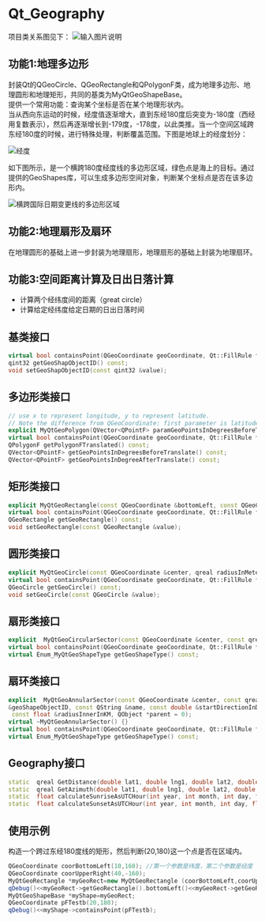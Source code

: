 # Qt_Geography  

项目类关系图见下：
![输入图片说明](https://gitee.com/uploads/images/2017/1026/111518_2c3fa68d_854788.png "屏幕截图.png")


## 功能1:地理多边形  
封装Qt的QGeoCircle、QGeoRectangle和QPolygonF类，成为地理多边形、地理圆形和地理矩形，共同的基类为MyQtGeoShapeBase。  
提供一个常用功能：查询某个坐标是否在某个地理形状内。  
当从西向东运动的时候，经度值逐渐增大，直到东经180度后突变为-180度（西经用复数表示），然后再逐渐增长到-179度，-178度，以此类推。当一个空间区域跨东经180度的时候，进行特殊处理，判断覆盖范围。下图是地球上的经度划分：  

![经度](http://git.oschina.net/uploads/images/2017/0118/220228_c52e8930_854788.jpeg "经度划分")  

如下图所示，是一个横跨180度经度线的多边形区域，绿色点是海上的目标。通过提供的GeoShapes库，可以生成多边形空间对象，判断某个坐标点是否在该多边形内。  

![横跨国际日期变更线的多边形区域](http://git.oschina.net/uploads/images/2017/0118/215338_69f64e39_854788.png "多边形区域")  

## 功能2:地理扇形及扇环  
在地理圆形的基础上进一步封装为地理扇形，地理扇形的基础上封装为地理扇环。    


## 功能3:空间距离计算及日出日落计算  
- 计算两个经纬度间的距离（great circle）    
- 计算给定经纬度给定日期的日出日落时间  

## 基类接口  
```C++  
virtual bool containsPoint(QGeoCoordinate geoCoordinate, Qt::FillRule fillRule=Qt::OddEvenFill) =0;
qint32 getGeoShapObjectID() const;
void setGeoShapObjectID(const qint32 &value);  
```  
## 多边形类接口  
```C++  
// use x to represent longitude, y to represent latitude.
// Note the difference from QGeoCoordinate: first parameter is latitude, second parameter is longitude.
explicit MyQtGeoPolygon(QVector<QPointF> paramGeoPointsInDegreesBeforeTranslate, bool *ok,QObject *parent = 0);
virtual bool containsPoint(QGeoCoordinate geoCoordinate, Qt::FillRule fillRule=Qt::OddEvenFill) ;
QPolygonF getPolygonFTranslated() const;
QVector<QPointF> getGeoPointsInDegreesBeforeTranslate() const;
QVector<QPointF> getGeoPointsInDegreeAfterTranslate() const;
```  

## 矩形类接口  
```C++  
explicit MyQtGeoRectangle(const QGeoCoordinate &bottomLeft, const QGeoCoordinate &topRight, bool *ok, QObject *parent = 0);
virtual bool containsPoint(QGeoCoordinate geoCoordinate, Qt::FillRule fillRule=Qt::OddEvenFill) ;
QGeoRectangle getGeoRectangle() const;
void setGeoRectangle(const QGeoRectangle &value);
```  

## 圆形类接口  
```C++  
explicit MyQtGeoCircle(const QGeoCoordinate &center, qreal radiusInMeters,bool *ok,QObject *parent = 0);
virtual bool containsPoint(QGeoCoordinate geoCoordinate, Qt::FillRule fillRule=Qt::OddEvenFill) ;
QGeoCircle getGeoCircle() const;
void setGeoCircle(const QGeoCircle &value);
```  

## 扇形类接口  
```C++  
explicit  MyQtGeoCircularSector(const QGeoCoordinate &center, const qreal &radiusInMeters,bool *ok,const qint32 &geoShapeObjectID, const QString &name, const double &startDirectionInDegree,const double &endDirectionInDegree,  QObject *parent = 0);
virtual bool containsPoint(QGeoCoordinate geoCoordinate, Qt::FillRule fillRule=Qt::OddEvenFill) ;
virtual Enum_MyQtGeoShapeType getGeoShapeType() const;
```  

## 扇环类接口  
```C++  
explicit  MyQtGeoAnnularSector(const QGeoCoordinate &center, const qreal &radiusInMeters,bool *ok,const qint32 
&geoShapeObjectID, const QString &name, const double &startDirectionInDegree, const double &endDirectionInDegree,
 const float &radiusInnerInKM, QObject *parent = 0);
virtual ~MyQtGeoAnnularSector() {}
virtual bool containsPoint(QGeoCoordinate geoCoordinate, Qt::FillRule fillRule=Qt::OddEvenFill) ;
virtual Enum_MyQtGeoShapeType getGeoShapeType() const;
```  

## Geography接口  
```C++
static  qreal GetDistance(double lat1, double lng1, double lat2, double lng2);
static  qreal GetAzimuth(double lat1, double lng1, double lat2, double lng2);
static  float calculateSunriseAsUTCHour(int year, int month, int day, float lat, float lng);
static  float calculateSunsetAsUTCHour(int year, int month, int day, float lat, float lng);
```

## 使用示例  
构造一个跨过东经180度线的矩形，然后判断(20,180)这一个点是否在区域内。
```C++
QGeoCoordinate coorBottomLeft(10,160); //第一个参数是纬度，第二个参数是经度
QGeoCoordinate coorUpperRight(40,-160);
MyQtGeoRectangle *myGeoRect=new MyQtGeoRectangle (coorBottomLeft,coorUpperRight,&ok);
qDebug()<<myGeoRect->getGeoRectangle().bottomLeft()<<myGeoRect->getGeoRectangle().bottomRight();
MyQtGeoShapeBase *myShape=myGeoRect;
QGeoCoordinate pFTestb(20,180);
qDebug()<<myShape->containsPoint(pFTestb);
```